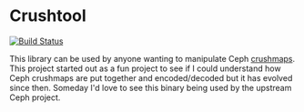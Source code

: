 # Crushtool

[![Build Status](https://git.cmacinfo.com/chris/crushtool-rs/badges/master/build.svg)](https://git.cmacinfo.com/chris/crushtool-rs/builds)

This library can be used by anyone wanting to manipulate Ceph [crushmaps](http://docs.ceph.com/docs/master/rados/operations/crush-map/).
This project started out as a fun project to see if I could understand how Ceph
crushmaps are put together and encoded/decoded but it has evolved since then. Someday
I'd love to see this binary being used by the upstream Ceph project.
